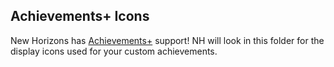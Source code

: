 ## Achievements+ Icons

New Horizons has [Achievements+](https://outerwildsmods.com/mods/achievements/) support! NH will look in this folder for the display icons used for your custom achievements. 